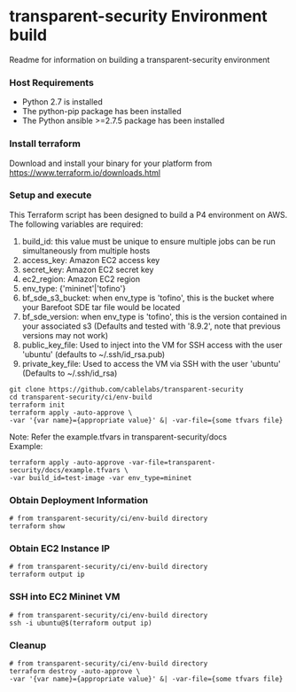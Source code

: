 # transparent-security Environment build
Readme for information on building a transparent-security environment

### Host Requirements

- Python 2.7 is installed
- The python-pip package has been installed
- The Python ansible >=2.7.5 package has been installed

### Install terraform

Download and install your binary for your platform from  https://www.terraform.io/downloads.html

### Setup and execute

This Terraform script has been designed to build a P4 environment on AWS.
The following variables are required:

1. build_id: this value must be unique to ensure multiple jobs can be run
simultaneously from multiple hosts
1. access_key: Amazon EC2 access key
1. secret_key: Amazon EC2 secret key
1. ec2_region: Amazon EC2 region
1. env_type: {'mininet'|'tofino'}
1. bf_sde_s3_bucket: when env_type is 'tofino', this is the bucket where your
Barefoot SDE tar file would be located
1. bf_sde_version: when env_type is 'tofino', this is the version contained in
your associated s3 (Defaults and tested with '8.9.2', note that previous versions may not work) 
1. public_key_file: Used to inject into the VM for SSH access with the user
'ubuntu' (defaults to ~/.ssh/id_rsa.pub)
1. private_key_file: Used to access the VM via SSH with the user 'ubuntu'
(Defaults to ~/.ssh/id_rsa)

````
git clone https://github.com/cablelabs/transparent-security
cd transparent-security/ci/env-build
terraform init
terraform apply -auto-approve \
-var '{var name}={appropriate value}' &| -var-file={some tfvars file}
````
Note: Refer the example.tfvars in transparent-security/docs   
Example: 
````
terraform apply -auto-approve -var-file=transparent-security/docs/example.tfvars \
-var build_id=test-image -var env_type=mininet
````

### Obtain Deployment Information
````
# from transparent-security/ci/env-build directory
terraform show
````

### Obtain EC2 Instance IP
````
# from transparent-security/ci/env-build directory
terraform output ip
````

### SSH into EC2 Mininet VM
````
# from transparent-security/ci/env-build directory
ssh -i ubuntu@$(terraform output ip)
````

### Cleanup
````
# from transparent-security/ci/env-build directory
terraform destroy -auto-approve \
-var '{var name}={appropriate value}' &| -var-file={some tfvars file}
````
